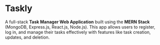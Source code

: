 # Taskly
A full-stack **Task Manager Web Application** built using the **MERN Stack** (MongoDB, Express.js, React.js, Node.js). This app allows users to register, log in, and manage their tasks effectively with features like task creation, updates, and deletion.
